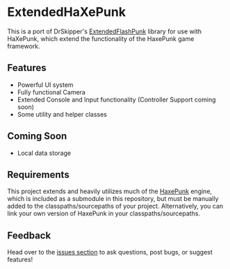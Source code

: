 ExtendedHaXePunk
================

This is a port of DrSkipper's [ExtendedFlashPunk](https://github.com/DrSkipper/ExtendedFlashpunk) library for use with HaXePunk, which extend the functionality of the HaxePunk game framework.

Features
-----------------

* Powerful UI system
* Fully functional Camera
* Extended Console and Input functionality (Controller Support coming soon)
* Some utility and helper classes

Coming Soon
-----------------

* Local data storage

Requirements
-----------------

This project extends and heavily utilizes much of the [HaxePunk](http://haxepunk.com/) engine, which is included as a submodule in this repository, but must be manually added to the classpaths/sourcepaths of your project. Alternatively, you can link your own version of HaxePunk in your classpaths/sourcepaths.


Feedback
-----------------

Head over to the [issues section](https://github.com/jpfarmer/ExtendedHaxePunk/issues?state=open) to ask questions, post bugs, or suggest features!
